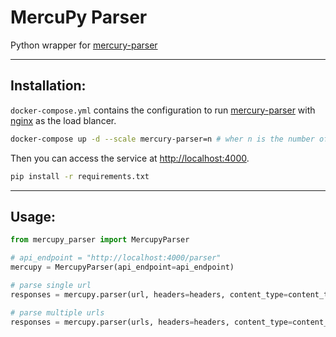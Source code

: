 # MercuPy Parser
Python wrapper for [mercury-parser](https://github.com/postlight/mercury-parser)

---

## Installation:
`docker-compose.yml` contains the configuration to run [mercury-parser](https://github.com/postlight/mercury-parser) with [nginx](https://www.nginx.com/) as the load blancer.

```bash
docker-compose up -d --scale mercury-parser=n # wher n is the number of instances of mercury-parser
```
Then you can access the service at [http://localhost:4000](http://localhost:4000).

```bash
pip install -r requirements.txt
```

---

## Usage:
```python
from mercupy_parser import MercupyParser

# api_endpoint = "http://localhost:4000/parser"
mercupy = MercupyParser(api_endpoint=api_endpoint)

# parse single url
responses = mercupy.parser(url, headers=headers, content_type=content_type)

# parse multiple urls
responses = mercupy.parser(urls, headers=headers, content_type=content_type)
```
